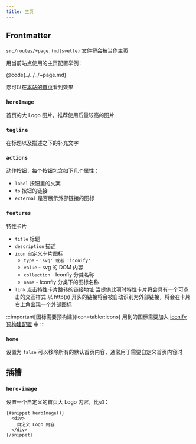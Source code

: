 ```yaml
---
title: 主页
---
```


## Frontmatter

`src/routes/+page.(md|svelte)` 文件将会被当作主页

用当前站点使用的主页配置举例：

@code(../../../+page.md)

您可以在[本站的首页](/)看到效果

### `heroImage`

首页的大 Logo 图片，推荐使用质量较高的图片

### `tagline`

在标题以及描述之下的补充文字

### `actions`

动作按钮，每个按钮包含如下几个属性：
* `label`
  按钮里的文案
* `to`
  按钮的链接
* `external`
  是否展示外部链接的图标

### `features`

特性卡片

* `title`
  标题
* `description`
  描述
* `icon`
自定义卡片图标
  * `type` - `'svg' 或者 'iconify'`
  * `value` - svg 的 DOM 内容
  * `collection` - Iconfiy 分类名称
  * `name` - Iconfiy 分类下的图标名称
* `link`
  点击特性卡片跳转的链接地址
  当提供此项时特性卡片将会具有一个可点击的交互样式
  以 http(s) 开头的链接将会被自动识别为外部链接，将会在卡片右上角出现一个外部图标

:::important[图标需要预构建]{icon=tabler:icons}
用到的图标需要加入 [iconify 预构建配置](/reference/default-theme/#preBuildIconifyIcons) 中
:::

### `home`

设置为 `false` 可以移除所有的默认首页内容，通常用于需要自定义首页内容时

## 插槽

### `hero-image`

设置一个自定义的首页大 Logo 内容，比如：

```svelte title="/src/routes/+page.(md|svelte)"
{#snippet heroImage()}
  <div>
    自定义 Logo 内容
  </div>
{/snippet}
```
